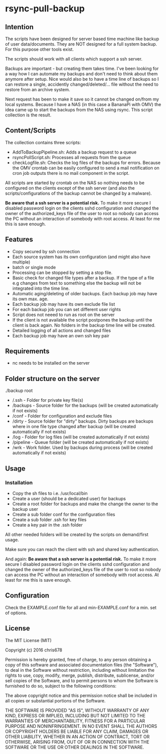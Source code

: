 # rsync-pull-backup

## Intention 

The scripts have been designed for server based time machine like backup of user data/documents. They are NOT designed for a full system backup. For this purpose other tools exist.

The scripts should work with all clients which support a ssh server.

Backups are important - but creating them takes time. I've been looking for a way how I can automate my backups and don't need to think about them anymore after setup. Nice would also be to have a time line of backups so I can restore a single, accidently changed/deleted/... file without the need to restore from an archive system. 

Next request has been to make it save so it cannot be changed on/from my local systems. Because I have a NAS (in this case a BananaPi with OMV) the idea came up to start the backups from the NAS using rsync. This script collection is the result.

## Content/Scripts
The collection contains three scripts:
* AddToBackupPipeline.sh: Adds a backup request to a queue
* rsyncPollScript.sh: Processes all requests from the queue
* checkLogfile.sh: Checks the log files of the backups for errors. Because the OMV crontab can be easily configured to send a mail notification on cron job outputs there is no mail component in the script.
 
All scripts are started by crontab on the NAS so nothing needs to be configured on the clients except of the ssh server (and also the scripts/configurations of the backup cannot be changed by a malware).



**Be aware that a ssh server is a potential risk.** To make it more secure I disabled password login on the clients sshd configuration and changed the owner of the authorized_keys file of the user to root so nobody can access the PC without an interaction of somebody with root access. At least for me this is save enough. 

## Features
* Copy secured by ssh connection
* Each source system has its own configuration (and might also have multiple)
* batch or single mode
* Processing can be stopped by setting a stop file.
* Basic check for changed file types after a backup. If the type of a file e.g changes from text to something else the backup will not be integrated into the time line.
* Automatic aging/deleting of older backups. Each backup job may have its own max. age.
* Each backup job may have its own exclude file list
* For each backup job you can set different user rights
* Script does not neeed to run as root on the server
* If the client is not available the script postpones the backup until the client is back again. No folders in the backup time line will be created.
* Detailed logging of all actions and changed files
* Each backup job may have an own ssh key pair

## Requirements
* nc needs to be installed on the server

## Folder structure on the server
./backup root
* /.ssh - Folder for private key file(s)
* /backups - Source folder for the backups (will be created automatically if not exists)
* /conf -  Folder for configuration and exclude files
* /dirty - Source folder for "dirty" backups. Dirty backups are backups where in one file type changed after backup (will be created automatically if not exists)
* /log - Folder for log files (will be created automatically if not exists)
* /pipeline - Queue folder (will be created automatically if not exists)
* /wrk - Work folder. Used by backups during process (will be created automatically if not exists)


## Usage
### Installation

* Copy the sh files to i.e. /usr/local/bin
* Create a user (should be a dedicated user) for backups
* Create a root folder for backups and make the change the owner to the backup user 
* Create a sub folder conf for the configuration files
* Create a sub folder .ssh for key files
* Create a key pair in the .ssh folder

All other needed folders will be created by the scripts on demand/first usage.

Make sure you can reach the client with ssh and shared key authentication.

And again: **Be aware that a ssh server is a potential risk.** To make it more secure I disabled password login on the clients sshd configuration and changed the owner of the authorized_keys file of the user to root so nobody can access the PC without an interaction of somebody with root access. At least for me this is save enough. 


## Configuration

Check the EXAMPLE.conf file for all and min-EXAMPLE.conf for a min. set of options.

## License
The MIT License (MIT)

Copyright (c) 2016 chris678

Permission is hereby granted, free of charge, to any person obtaining a copy
of this software and associated documentation files (the "Software"), to deal
in the Software without restriction, including without limitation the rights
to use, copy, modify, merge, publish, distribute, sublicense, and/or sell
copies of the Software, and to permit persons to whom the Software is
furnished to do so, subject to the following conditions:

The above copyright notice and this permission notice shall be included in all
copies or substantial portions of the Software.

THE SOFTWARE IS PROVIDED "AS IS", WITHOUT WARRANTY OF ANY KIND, EXPRESS OR
IMPLIED, INCLUDING BUT NOT LIMITED TO THE WARRANTIES OF MERCHANTABILITY,
FITNESS FOR A PARTICULAR PURPOSE AND NONINFRINGEMENT. IN NO EVENT SHALL THE
AUTHORS OR COPYRIGHT HOLDERS BE LIABLE FOR ANY CLAIM, DAMAGES OR OTHER
LIABILITY, WHETHER IN AN ACTION OF CONTRACT, TORT OR OTHERWISE, ARISING FROM,
OUT OF OR IN CONNECTION WITH THE SOFTWARE OR THE USE OR OTHER DEALINGS IN THE
SOFTWARE.
